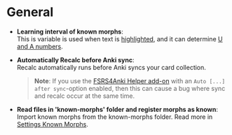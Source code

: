 # General


* **Learning interval of known morphs**:  
  This is variable is used when text is [highlighted](../../setup/settings/extra-fields.md#using-am-highlighted), and it
  can determine [U and A numbers](../../installation/changes-to-anki.md#toolbar).

* **Automatically Recalc before Anki sync**:  
  Recalc automatically runs before Anki syncs your card collection.
  > **Note**: If you use the [FSRS4Anki Helper add-on](https://ankiweb.net/shared/info/759844606) with an `Auto [...]
  after sync`-option enabled, then this can cause a bug where sync and recalc occur at the same time.
  


* **Read files in 'known-morphs' folder and register morphs as known**:  
  Import known morphs from the known-morphs folder. Read more in [Settings Known Morphs](../setting-known-morphs.md).